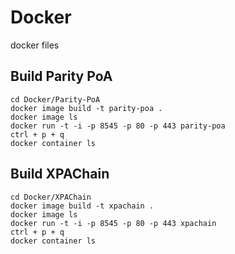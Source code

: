 # Docker
docker files

## Build Parity PoA
```shell
cd Docker/Parity-PoA
docker image build -t parity-poa .
docker image ls
docker run -t -i -p 8545 -p 80 -p 443 parity-poa
ctrl + p + q
docker container ls
```

## Build XPAChain
```shell
cd Docker/XPAChain
docker image build -t xpachain .
docker image ls
docker run -t -i -p 8545 -p 80 -p 443 xpachain
ctrl + p + q
docker container ls
```
